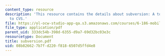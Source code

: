 ```yaml
---
content_type: resource
description: 'This resource contains the details about subversion: A tool similar
  to CVS.'
file: https://ol-ocw-studio-app-qa.s3.amazonaws.com/courses/6-186-mobile-autonomous-systems-laboratory-january-iap-2005/08b826627b7fd220f8186507d5ffd4e8_subversion.pdf
file_type: application/pdf
parent_uid: 333dc54b-398d-6355-d9a7-69d32bc03e3c
resourcetype: Document
title: subversion.pdf
uid: 08b82662-7b7f-d220-f818-6507d5ffd4e8
---
```

